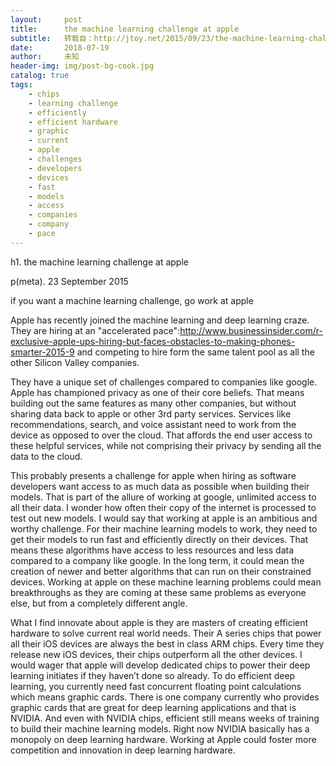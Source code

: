 ```yaml
---
layout:     post
title:      the machine learning challenge at apple
subtitle:   转载自：http://jtoy.net/2015/09/23/the-machine-learning-challenge-at-apple.textile
date:       2018-07-19
author:     未知
header-img: img/post-bg-cook.jpg
catalog: true
tags:
    - chips
    - learning challenge
    - efficiently
    - efficient hardware
    - graphic
    - current
    - apple
    - challenges
    - developers
    - devices
    - fast
    - models
    - access
    - companies
    - company
    - pace
---
```



h1. the machine learning challenge at apple

p(meta). 23 September 2015

if you want a machine learning challenge, go work at apple

Apple has recently joined the machine learning and deep learning craze. They are hiring at an "accelerated pace":http://www.businessinsider.com/r-exclusive-apple-ups-hiring-but-faces-obstacles-to-making-phones-smarter-2015-9 and competing to hire form the same talent pool as all the other Silicon Valley companies.

They have a unique set of challenges compared to companies like google. Apple has championed privacy as one of their core beliefs. That means building out the same features as many other companies, but without sharing data back to apple or other 3rd party services. Services like recommendations, search, and voice assistant need to work from the device as opposed to over the cloud. That affords the end user access to these helpful services, while not comprising their privacy by sending all the data to the cloud. 

This probably presents a challenge for apple when hiring as software developers want access to as much data as possible when building their models. That is part of the allure of working at google, unlimited access to all their data. I wonder how often their copy of the internet is processed to test out new models.
 I would say that working at apple is an ambitious and worthy challenge. For their machine learning models to work, they need to get their models to run fast and efficiently directly on their devices. That means these algorithms have access to less resources and less data compared to a company like google. In the long term, it could mean the creation of newer and better algorithms that can run on their constrained devices. Working at apple on these machine learning problems could mean breakthroughs as they are coming at these same problems as everyone else, but from a completely different angle. 

What I find innovate about apple is they are masters of creating efficient hardware to solve current real world needs. Their A series chips that power all their iOS devices are always the best in class ARM chips. Every time they release new iOS devices, their chips outperform all the other devices. I would wager that apple will develop dedicated chips to power their deep learning initiates if they haven’t done so already. To do efficient deep learning, you currently need fast concurrent floating point calculations which means graphic cards. There is one company currently who provides graphic cards that are great for deep learning applications and that is NVIDIA. And even with NVIDIA chips, efficient still means weeks of training to build their machine learning models. Right now NVIDIA basically has a monopoly on deep learning hardware. Working at Apple could foster more competition and innovation in deep learning hardware.


